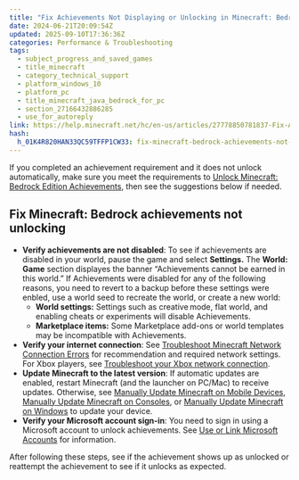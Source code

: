 ```yaml
---
title: "Fix Achievements Not Displaying or Unlocking in Minecraft: Bedrock Edition"
date: 2024-06-21T20:09:54Z
updated: 2025-09-10T17:36:36Z
categories: Performance & Troubleshooting
tags:
  - subject_progress_and_saved_games
  - title_minecraft
  - category_technical_support
  - platform_windows_10
  - platform_pc
  - title_minecraft_java_bedrock_for_pc
  - section_27166432886285
  - use_for_autoreply
link: https://help.minecraft.net/hc/en-us/articles/27778850781837-Fix-Achievements-Not-Displaying-or-Unlocking-in-Minecraft-Bedrock-Edition
hash:
  h_01K4R820HAN33QC59TFFP1CW33: fix-minecraft-bedrock-achievements-not-unlocking
---
```


If you completed an achievement requirement and it does not unlock automatically, make sure you meet the requirements to [Unlock Minecraft: Bedrock Edition Achievements](./Unlock-Minecraft-Bedrock-Edition-Achievements.md), then see the suggestions below if needed.

## Fix Minecraft: Bedrock achievements not unlocking

- **Verify achievements are not disabled**: To see if achievements are disabled in your world, pause the game and select **Settings.** The **World: Game** section displayes the banner “Achievements cannot be earned in this world.” If Achievements were disabled for any of the following reasons, you need to revert to a backup before these settings were enbled, use a world seed to recreate the world, or create a new world:
  - **World settings:** Settings such as creative mode, flat world, and enabling cheats or experiments will disable Achievements. 
  - **Marketplace items:** Some Marketplace add-ons or world templates may be incompatible with Achievements.
- **Verify your internet connection**: See [Troubleshoot Minecraft Network Connection Errors](./Troubleshoot-Minecraft-Network-Connection-Errors.md) for recommendation and required network settings. For Xbox players, see [Troubleshoot your Xbox network connection](https://support.xbox.com/en-US/help/hardware-network/connect-network/xbox-one-network-connection).
- **Update Minecraft to the latest version**: If automatic updates are enabled, restart Minecraft (and the launcher on PC/Mac) to receive updates. Otherwise, see [Manually Update Minecraft on Mobile Devices](../Download-Install/Manually-Update-Minecraft-on-Mobile-Devices.md), [Manually Update Minecraft on Consoles](../Download-Install/Manually-Update-Minecraft-on-Consoles.md), or [Manually Update Minecraft on Windows](../Download-Install/Manually-Update-Minecraft-on-Windows.md) to update your device.
- **Verify your Microsoft account sign-in**: You need to sign in using a Microsoft account to unlock achievements. See [Use or Link Microsoft Accounts](https://help.minecraft.net/hc/sections/29296773863181) for information.

After following these steps, see if the achievement shows up as unlocked or reattempt the achievement to see if it unlocks as expected.

